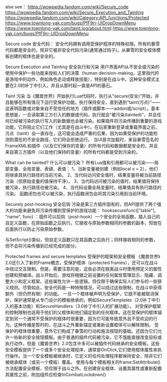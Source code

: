 alse see：
    https://wowpedia.fandom.com/wiki/Secure_code
    https://wowpedia.fandom.com/wiki/Secure_Execution_and_Tainting
    https://wowpedia.fandom.com/wiki/Category:API_functions/Protected
    https://www.townlong-yak.com/bugs/PfF9rr-UIDropDownMenu
    https://www.townlong-yak.com/taint.log/about.html
    https://www.townlong-yak.com/bugs/PfF9rr-UIDropDownMenu

Secure code
安全代码：
安全代码拥有调用受保护程序的特殊权限。所有的暴雪代码都是安全的，除非它被非安全代码污染(通常通过钩子)。从暴雪的安全框体模板创建的框体也是安全的。

Secure Execution and Tainting
安全执行和污染
用户界面API从不安全或污染的使用中保护一些功能来授权人们的决策（human decision-making，这里指代的是游戏中的动作，例如角色走动或释放技能），特别是在战斗中。这种安全模式主要在2.0的补丁中引入，并且从那时起一直是API的基石。


Taint
污染
当《魔兽世界》开始执行Lua代码时，执行从“secure(安全)”开始，并且能够在所有情况下运行受保护功能。执行保持安全，直到遇到“taint(污点)”——这表明函数或对象来自不受信任的地方（插件或脚本——addon或/script）。基本思想是，一旦读取第三方引入的数据或代码，执行就会“被污染(tainted)”，并且任何已经被污染的执行写入的新数据也会被污染。如果插件将污染传播到重要的游戏功能，它将阻止它们工作（尤其是在战斗中）。在玩家重新登录或重载界面之前，污点（taint）会一直存在，这可能会造成严重的后果，因为如果受保护的功能检测到潜在的不安全路径，它们将会拒绝运行。
当UI首次加载时，来自暴雪签名的FrameXML和插件（以及它们保存的变量）的所有代码和数据都是安全的，并且来自第三方插件（以及他们保持的变量）的所有代码都是受到污染的。

What can be tainted?
什么可以被污染？
所有Lua值和引用都可以被污染——局部变量、全局变量、表键、表值：
1、当新变量被创建（例如local x = 2），他们将继承其执行路径的当前污染。
2、当代码访问安全值时，结果变量将被当前路径污染（但原始变量的值保持干净）。
3、当代码访问被污染的值时，结果值将保持被污染，执行路径也被污染。
4、当代码设置全局变量时，结果值具有执行路径的污染。
函数闭包也可以被污染，执行函数闭包会将其污染引用到当前环境。


Securely post-hooking
安全后钩
污染是第三方插件固有的，但API提供了两个强大的功能来避免将污染传播到受保护的游戏功能：
hooksecurefunc(["table"], "name", func) ：插件可以后钩（post-hook）一个安全的全局函数，插入自己的自定义函数，在原始函数之后执行。它接收与原始参数相同的参数的副本，但放在后面执行以防止污染原始参数。

与SetScript()类似，但自定义函数只在其函数之后执行；同样接收相同的参数，但不会将污染传播到已经完成的部分。

Protected frames and secure templates
受保护的框架和安全模板
《魔兽世界》2.0还引入了新的Frame概念，受保护框体（protected frames），还可以在战斗中绕过交互限制。但是，需要注意的是，这些必须在脱离战斗时使用预定义的属性创建和预编译。战斗开始后，游戏将根据之前设置的任何属性管理显示、隐藏、调整大小和定义框架。这些属性允许一些逻辑，但仅限于确保实际人们参与的一些狭义规则。尽管如此，安全代码是一种特殊情况，可以绕过这些限制，在战斗中获得额外（但仍然有限）的功能。
一旦一个框体被声明为受保护，它就不能被取消保护，保护通常是从专门设计的模板继承的，例如SecureTemplates（2.0补丁中引入的基本功能）和SecureHandlers（3.0补丁中引入的扩展功能）。
对受保护框架的控制限制也适用于他们的父框体和他们锚定到的任何框体。这在受保护的框体锚定到另一个通常不受保护的框体时很重要，因为它可能导致意外且不受欢迎的行为。这种传播是暂时的，在战斗之外重新锚定或重新设置框体可以解除限制。
受保护的框体很重要，意外它们构成了暴雪的行动和施法按钮的基础，还因为它们允许一些新的安全按钮模板。由于普通的插件代码被污染，它不饿能直接改变目标或执行动作，但是《魔兽世界》2.0包含许多可以被插件代码继承的安全模板。这些安全模板提供了一个或多个安全处理程序，通常是OnClick,它们使用框体属性来执行操作。当一个安全模板被继承时，它定义的任何处理程序都保持安全，除非它们被继承框体（或另一个模板）覆盖。
使用与每个模板相关的frame:SetAttribute()方法配置安全模板，但仅限于战斗之外。在创建安全框体、设置其属性或重新配置其属性之前，附加组件应检查InCombatLockdown()
